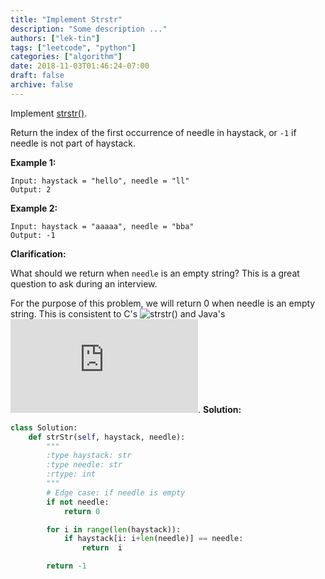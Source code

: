 ```yaml
---
title: "Implement Strstr"
description: "Some description ..."
authors: ["lek-tin"]
tags: ["leetcode", "python"]
categories: ["algorithm"]
date: 2018-11-03T01:46:24-07:00
draft: false
archive: false
---
```

Implement [strstr()](http://www.cplusplus.com/reference/cstring/strstr/).

Return the index of the first occurrence of needle in haystack, or `-1` if needle is not part of haystack.

**Example 1:**
```
Input: haystack = "hello", needle = "ll"
Output: 2
```
**Example 2:**
```
Input: haystack = "aaaaa", needle = "bba"
Output: -1
```
**Clarification:**

What should we return when `needle` is an empty string? This is a great question to ask during an interview.

For the purpose of this problem, we will return 0 when needle is an empty string. This is consistent to C's ![strstr()](http://www.cplusplus.com/reference/cstring/strstr/) and Java's ![indexOf()](https://docs.oracle.com/javase/7/docs/api/java/lang/String.html#indexOf(java.lang.String)).
**Solution:**
```python
class Solution:
    def strStr(self, haystack, needle):
        """
        :type haystack: str
        :type needle: str
        :rtype: int
        """
        # Edge case: if needle is empty
        if not needle:
            return 0

        for i in range(len(haystack)):
            if haystack[i: i+len(needle)] == needle:
                return  i

        return -1
```